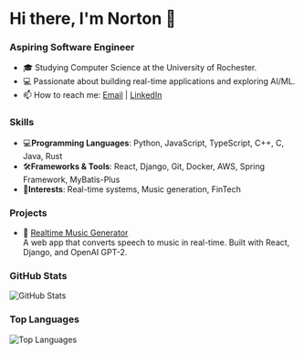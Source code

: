 # Hi there, I'm Norton 👋

### Aspiring Software Engineer
- 🎓 Studying Computer Science at the University of Rochester.
- 💻 Passionate about building real-time applications and exploring AI/ML.
- 📫 How to reach me: [Email](mailto:futuresdehi@gmail.com) | [LinkedIn](https://www.linkedin.com/in/norton-gu-322737278/)

### Skills
- 💻**Programming Languages**: Python, JavaScript, TypeScript, C++, C, Java, Rust
- 🛠️**Frameworks & Tools**: React, Django, Git, Docker, AWS, Spring Framework, MyBatis-Plus
- 🎯**Interests**: Real-time systems, Music generation, FinTech

### Projects
- 🎵 [Realtime Music Generator](https://github.com/futurespyhi/Realtime_Music_Generator)  
  A web app that converts speech to music in real-time. Built with React, Django, and OpenAI GPT-2.

### GitHub Stats
![GitHub Stats](https://github-readme-stats.vercel.app/api?username=futurespyhi&show_icons=true&theme=radical)

### Top Languages
![Top Languages](https://github-readme-stats.vercel.app/api/top-langs/?username=futurespyhi&layout=compact&theme=radical)
